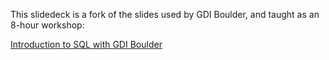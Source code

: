 This slidedeck is a fork of the slides used by GDI Boulder, and taught as an 8-hour workshop:

[Introduction to SQL with GDI Boulder](http://gdiboulder.github.io/gdi-boulder-intro-sql)
